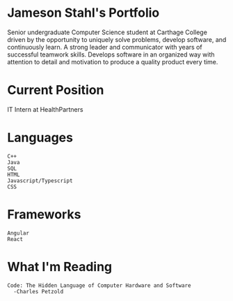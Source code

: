 # Jameson Stahl's Portfolio
Senior undergraduate Computer Science student at Carthage College driven by the opportunity to uniquely solve problems, develop software, and continuously learn. A strong leader and communicator with years of successful teamwork skills. Develops software in an organized way with attention to detail and motivation to produce a quality product every time.

# Current Position
IT Intern at HealthPartners

# Languages
```
C++
Java
SQL
HTML
Javascript/Typescript
CSS
```

# Frameworks
```
Angular
React
```

# What I'm Reading
```
Code: The Hidden Language of Computer Hardware and Software
  -Charles Petzold
```
